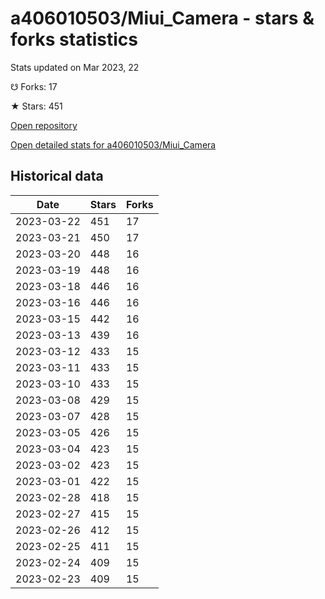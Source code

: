 # a406010503/Miui_Camera - stars & forks statistics

Stats updated on Mar 2023, 22

☋ Forks: 17

★ Stars: 451

[Open repository](https://github.com/a406010503/Miui_Camera)

[Open detailed stats for a406010503/Miui_Camera](https://reviewgithub.com/rep/a406010503/Miui_Camera)

## Historical data
| Date | Stars | Forks |
|------|-------|-------|
| 2023-03-22 | 451 | 17 | 
| 2023-03-21 | 450 | 17 | 
| 2023-03-20 | 448 | 16 | 
| 2023-03-19 | 448 | 16 | 
| 2023-03-18 | 446 | 16 | 
| 2023-03-16 | 446 | 16 | 
| 2023-03-15 | 442 | 16 | 
| 2023-03-13 | 439 | 16 | 
| 2023-03-12 | 433 | 15 | 
| 2023-03-11 | 433 | 15 | 
| 2023-03-10 | 433 | 15 | 
| 2023-03-08 | 429 | 15 | 
| 2023-03-07 | 428 | 15 | 
| 2023-03-05 | 426 | 15 | 
| 2023-03-04 | 423 | 15 | 
| 2023-03-02 | 423 | 15 | 
| 2023-03-01 | 422 | 15 | 
| 2023-02-28 | 418 | 15 | 
| 2023-02-27 | 415 | 15 | 
| 2023-02-26 | 412 | 15 | 
| 2023-02-25 | 411 | 15 | 
| 2023-02-24 | 409 | 15 | 
| 2023-02-23 | 409 | 15 | 

